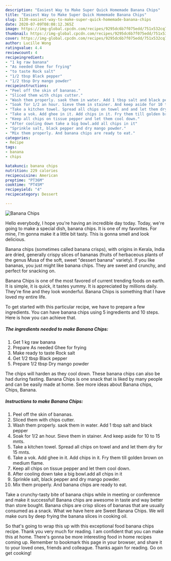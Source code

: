 ```yaml
---
description: "Easiest Way to Make Super Quick Homemade Banana Chips"
title: "Easiest Way to Make Super Quick Homemade Banana Chips"
slug: 3130-easiest-way-to-make-super-quick-homemade-banana-chips
date: 2020-07-09T08:08:12.365Z
image: https://img-global.cpcdn.com/recipes/9295dc6b7f075edd/751x532cq70/banana-chips-recipe-main-photo.jpg
thumbnail: https://img-global.cpcdn.com/recipes/9295dc6b7f075edd/751x532cq70/banana-chips-recipe-main-photo.jpg
cover: https://img-global.cpcdn.com/recipes/9295dc6b7f075edd/751x532cq70/banana-chips-recipe-main-photo.jpg
author: Lucille Wong
ratingvalue: 4.4
reviewcount: 4
recipeingredient:
- "1 kg raw banana"
- "As needed Ghee for frying"
- "to taste Rock salt"
- "1/2 tbsp Black pepper"
- "1/2 tbsp Dry mango powder"
recipeinstructions:
- "Peel off the skin of bananas."
- "Sliced them with chips cutter."
- "Wash them properly. saok them in water. Add 1 tbsp salt and black pepper"
- "Soak for 1/2 an hour. Sieve them in stainer. And keep aside for 10 to 15 mnts."
- "Take a kitchen towel. Spread all chips on towel and and let them dry for 15 mnts."
- "Take a vok. Add ghee in it. Add chips in it. Fry them till golden brown on medium flame."
- "Keep all chips on tissue pepper and let them cool down."
- "After cooling down take a big bowl.add all chips in it"
- "Sprinkle salt, black pepper and dry mango powder."
- "Mix them properly. And banana chips are ready to eat."
categories:
- Recipe
tags:
- banana
- chips

katakunci: banana chips 
nutrition: 229 calories
recipecuisine: American
preptime: "PT36M"
cooktime: "PT45M"
recipeyield: "4"
recipecategory: Dessert

---
```



![Banana Chips](https://img-global.cpcdn.com/recipes/9295dc6b7f075edd/751x532cq70/banana-chips-recipe-main-photo.jpg)

Hello everybody, I hope you're having an incredible day today. Today, we're going to make a special dish, banana chips. It is one of my favorites. For mine, I'm gonna make it a little bit tasty. This is gonna smell and look delicious.

Banana chips (sometimes called banana crisps), with origins in Kerala, India are dried, generally crispy slices of bananas (fruits of herbaceous plants of the genus Musa of the soft, sweet &#34;dessert banana&#34; variety). If you like bananas, you just might like banana chips. They are sweet and crunchy, and perfect for snacking on.

Banana Chips is one of the most favored of current trending foods on earth. It is simple, it is quick, it tastes yummy. It is appreciated by millions daily. They're fine and they look wonderful. Banana Chips is something that I have loved my entire life.


To get started with this particular recipe, we have to prepare a few ingredients. You can have banana chips using 5 ingredients and 10 steps. Here is how you can achieve that.

<!--inarticleads1-->

##### The ingredients needed to make Banana Chips:

1. Get 1 kg raw banana
1. Prepare As needed Ghee for frying
1. Make ready to taste Rock salt
1. Get 1/2 tbsp Black pepper
1. Prepare 1/2 tbsp Dry mango powder


The chips will harden as they cool down. These banana chips can also be had during fasting. Banana Chips is one snack that is liked by many people and can be easily made at home. See more ideas about Banana chips, Chips, Banana. 

<!--inarticleads2-->

##### Instructions to make Banana Chips:

1. Peel off the skin of bananas.
1. Sliced them with chips cutter.
1. Wash them properly. saok them in water. Add 1 tbsp salt and black pepper
1. Soak for 1/2 an hour. Sieve them in stainer. And keep aside for 10 to 15 mnts.
1. Take a kitchen towel. Spread all chips on towel and and let them dry for 15 mnts.
1. Take a vok. Add ghee in it. Add chips in it. Fry them till golden brown on medium flame.
1. Keep all chips on tissue pepper and let them cool down.
1. After cooling down take a big bowl.add all chips in it
1. Sprinkle salt, black pepper and dry mango powder.
1. Mix them properly. And banana chips are ready to eat.


Take a crunchy-tasty bite of banana chips while in meeting or conference and make it successful! Banana chips are awesome in taste and way better than store bought. Banana chips are crisp slices of bananas that are usually consumed as a snack. What we have here are Sweet Banana Chips. We will make ours by deep frying the banana slices in cooking oil. 

So that's going to wrap this up with this exceptional food banana chips recipe. Thank you very much for reading. I am confident that you can make this at home. There's gonna be more interesting food in home recipes coming up. Remember to bookmark this page in your browser, and share it to your loved ones, friends and colleague. Thanks again for reading. Go on get cooking!
